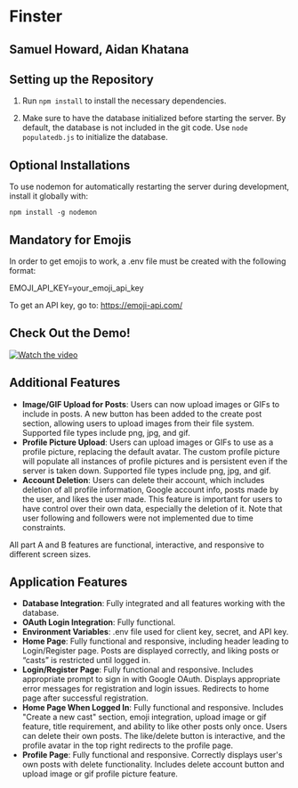 # Finster

## Samuel Howard, Aidan Khatana

## Setting up the Repository

1. Run `npm install` to install the necessary dependencies.

2. Make sure to have the database initialized before starting the server. By default, the database is not included in the git code. Use `node populatedb.js` to initialize the database.

## Optional Installations

To use nodemon for automatically restarting the server during development, install it globally with:

```npm install -g nodemon```

## Mandatory for Emojis

In order to get emojis to work, a .env file must be created with the following format:

EMOJI_API_KEY=your_emoji_api_key

To get an API key, go to: https://emoji-api.com/

## Check Out the Demo!
<a href="https://youtu.be/CtbImUoT3Xo" target="_blank">
  <img src="https://img.youtube.com/vi/CtbImUoT3Xo/maxresdefault.jpg" alt="Watch the video" />
</a>

## Additional Features

- **Image/GIF Upload for Posts**: Users can now upload images or GIFs to include in posts. A new button has been added to the create post section, allowing users to upload images from their file system. Supported file types include png, jpg, and gif.
- **Profile Picture Upload**: Users can upload images or GIFs to use as a profile picture, replacing the default avatar. The custom profile picture will populate all instances of profile pictures and is persistent even if the server is taken down. Supported file types include png, jpg, and gif.
- **Account Deletion**: Users can delete their account, which includes deletion of all profile information, Google account info, posts made by the user, and likes the user made. This feature is important for users to have control over their own data, especially the deletion of it. Note that user following and followers were not implemented due to time constraints.

All part A and B features are functional, interactive, and responsive to different screen sizes.

## Application Features

- **Database Integration**: Fully integrated and all features working with the database.
- **OAuth Login Integration**: Fully functional.
- **Environment Variables**: .env file used for client key, secret, and API key.
- **Home Page**: Fully functional and responsive, including header leading to Login/Register page. Posts are displayed correctly, and liking posts or “casts” is restricted until logged in.
- **Login/Register Page**: Fully functional and responsive. Includes appropriate prompt to sign in with Google OAuth. Displays appropriate error messages for registration and login issues. Redirects to home page after successful registration.
- **Home Page When Logged In**: Fully functional and responsive. Includes "Create a new cast" section, emoji integration, upload image or gif feature, title requirement, and ability to like other posts only once. Users can delete their own posts. The like/delete button is interactive, and the profile avatar in the top right redirects to the profile page.
- **Profile Page**: Fully functional and responsive. Correctly displays user's own posts with delete functionality. Includes delete account button and upload image or gif profile picture feature.
